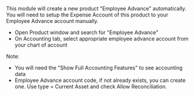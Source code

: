 This module will create a new product "Employee Advance" automatically.
You will need to setup the Expense Account of this product to your
Employee Advance account manually.

- Open Product window and search for "Employee Advance"
- On Accounting tab, select appropriate employee advance account from
  your chart of account

Note:

- You will need the "Show Full Accounting Features" to see accounting
  data
- Employee Advance account code, if not already exists, you can create
  one. Use type = Current Asset and check Allow Reconciliation.
